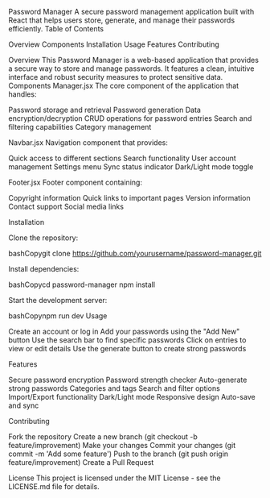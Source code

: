 Password Manager
A secure password management application built with React that helps users store, generate, and manage their passwords efficiently.
Table of Contents

Overview
Components
Installation
Usage
Features
Contributing

Overview
This Password Manager is a web-based application that provides a secure way to store and manage passwords. It features a clean, intuitive interface and robust security measures to protect sensitive data.
Components
Manager.jsx
The core component of the application that handles:

Password storage and retrieval
Password generation
Data encryption/decryption
CRUD operations for password entries
Search and filtering capabilities
Category management

Navbar.jsx
Navigation component that provides:

Quick access to different sections
Search functionality
User account management
Settings menu
Sync status indicator
Dark/Light mode toggle

Footer.jsx
Footer component containing:

Copyright information
Quick links to important pages
Version information
Contact support
Social media links

Installation

Clone the repository:

bashCopygit clone https://github.com/yourusername/password-manager.git

Install dependencies:

bashCopycd password-manager
npm install

Start the development server:

bashCopynpm run dev
Usage

Create an account or log in
Add your passwords using the "Add New" button
Use the search bar to find specific passwords
Click on entries to view or edit details
Use the generate button to create strong passwords

Features

Secure password encryption
Password strength checker
Auto-generate strong passwords
Categories and tags
Search and filter options
Import/Export functionality
Dark/Light mode
Responsive design
Auto-save and sync

Contributing

Fork the repository
Create a new branch (git checkout -b feature/improvement)
Make your changes
Commit your changes (git commit -m 'Add some feature')
Push to the branch (git push origin feature/improvement)
Create a Pull Request

License
This project is licensed under the MIT License - see the LICENSE.md file for details.
